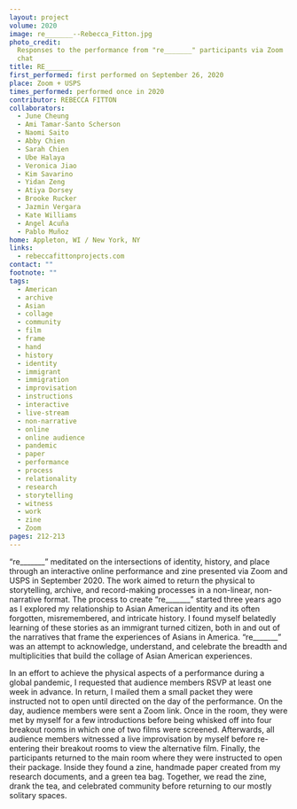```yaml
---
layout: project
volume: 2020
image: re_______--Rebecca_Fitton.jpg
photo_credit:
  Responses to the performance from "re_______" participants via Zoom
  chat
title: RE_______
first_performed: first performed on September 26, 2020
place: Zoom + USPS
times_performed: performed once in 2020
contributor: REBECCA FITTON
collaborators:
  - June Cheung
  - Ami Tamar-Santo Scherson
  - Naomi Saito
  - Abby Chien
  - Sarah Chien
  - Ube Halaya
  - Veronica Jiao
  - Kim Savarino
  - Yidan Zeng
  - Atiya Dorsey
  - Brooke Rucker
  - Jazmin Vergara
  - Kate Williams
  - Angel Acuña
  - Pablo Muñoz
home: Appleton, WI / New York, NY
links:
  - rebeccafittonprojects.com
contact: ""
footnote: ""
tags:
  - American
  - archive
  - Asian
  - collage
  - community
  - film
  - frame
  - hand
  - history
  - identity
  - immigrant
  - immigration
  - improvisation
  - instructions
  - interactive
  - live-stream
  - non-narrative
  - online
  - online audience
  - pandemic
  - paper
  - performance
  - process
  - relationality
  - research
  - storytelling
  - witness
  - work
  - zine
  - Zoom
pages: 212-213
---
```


“re\_\_\_\_\_\_\_” meditated on the intersections of identity, history, and place through an interactive online performance and zine presented via Zoom and USPS in September 2020. The work aimed to return the physical to storytelling, archive, and record-making processes in a non-linear, non-narrative format. The process to create “re\_\_\_\_\_\_\_” started three years ago as I explored my relationship to Asian American identity and its often forgotten, misremembered, and intricate history. I found myself belatedly learning of these stories as an immigrant turned citizen, both in and out of the narratives that frame the experiences of Asians in America. “re\_\_\_\_\_\_\_” was an attempt to acknowledge, understand, and celebrate the breadth and multiplicities that build the collage of Asian American experiences.

In an effort to achieve the physical aspects of a performance during a global pandemic, I requested that audience members RSVP at least one week in advance. In return, I mailed them a small packet they were instructed not to open until directed on the day of the performance. On the day, audience members were sent a Zoom link. Once in the room, they were met by myself for a few introductions before being whisked off into four breakout rooms in which one of two films were screened. Afterwards, all audience members witnessed a live improvisation by myself before re-entering their breakout rooms to view the alternative film. Finally, the participants returned to the main room where they were instructed to open their package. Inside they found a zine, handmade paper created from my research documents, and a green tea bag. Together, we read the zine, drank the tea, and celebrated community before returning to our mostly solitary spaces.
